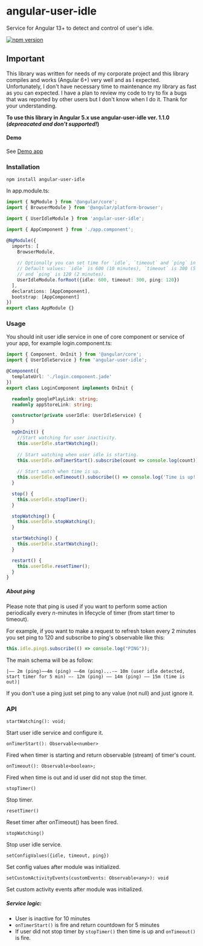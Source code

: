 # angular-user-idle

Service for Angular 13+ to detect and control of user's idle.

[![npm version](https://badge.fury.io/js/angular-user-idle.svg)](https://badge.fury.io/js/angular-user-idle)

## Important
This library was written for needs of my corporate project and this library compiles and works (Angular 6+) very well and as I expected.
Unfortunately, I don't have necessary time to maintenance my library as fast as you can expected.
I have a plan to review my code to try to fix a bugs that was reported by other users but I don't know when I do it.
Thank for your understanding.

**To use this library in Angular 5.x use angular-user-idle ver. 1.1.0 (_depreacated and don't supported!_)**

#### Demo
See [Demo app](https://rednez.github.io/angular-user-idle)

### Installation

`npm install angular-user-idle`

In app.module.ts:
```typescript
import { NgModule } from '@angular/core';
import { BrowserModule } from '@angular/platform-browser';

import { UserIdleModule } from 'angular-user-idle';

import { AppComponent } from './app.component';

@NgModule({
  imports: [
    BrowserModule,
    
    // Optionally you can set time for `idle`, `timeout` and `ping` in seconds.
    // Default values: `idle` is 600 (10 minutes), `timeout` is 300 (5 minutes) 
    // and `ping` is 120 (2 minutes).
    UserIdleModule.forRoot({idle: 600, timeout: 300, ping: 120})
  ],
  declarations: [AppComponent],
  bootstrap: [AppComponent]
})
export class AppModule {}
```

### Usage

You should init user idle service in one of core component or service of your app,
for example login.component.ts:

```typescript
import { Component, OnInit } from '@angular/core';
import { UserIdleService } from 'angular-user-idle';

@Component({
  templateUrl: './login.component.jade'
})
export class LoginComponent implements OnInit {

  readonly googlePlayLink: string;
  readonly appStoreLink: string;

  constructor(private userIdle: UserIdleService) {
  }

  ngOnInit() {
    //Start watching for user inactivity.
    this.userIdle.startWatching();
    
    // Start watching when user idle is starting.
    this.userIdle.onTimerStart().subscribe(count => console.log(count));
    
    // Start watch when time is up.
    this.userIdle.onTimeout().subscribe(() => console.log('Time is up!'));
  }

  stop() {
    this.userIdle.stopTimer();
  }

  stopWatching() {
    this.userIdle.stopWatching();
  }

  startWatching() {
    this.userIdle.startWatching();
  }

  restart() {
    this.userIdle.resetTimer();
  }
}
```

##### About _ping_
Please note that ping is used if you want to perform some action periodically every _n_-minutes in lifecycle of timer 
(from start timer to timeout). 

For example, if you want to make a request to refresh token every 2 minutes you set ping to 120 and subscribe to ping's 
observable like this:
```typescript
this.idle.ping$.subscribe(() => console.log("PING"));
```
The main schema will be as follow:

`|–– 2m (ping)––4m (ping) ––6m (ping)...-– 10m (user idle detected, start timer for 5 min) –- 12m (ping) –– 14m (ping) –– 15m (time is out)|`

If you don't use a ping just set ping to any value (not null) and just ignore it.

### API
`startWatching(): void;`

Start user idle service and configure it.

`onTimerStart(): Observable<number>`

Fired when timer is starting and return observable (stream) of timer's count. 

`onTimeout(): Observable<boolean>;`

Fired when time is out and id user did not stop the timer. 

`stopTimer()`

Stop timer.

`resetTimer()`

Reset timer after onTimeout() has been fired.

`stopWatching()`

Stop user idle service.

`setConfigValues({idle, timeout, ping})`

Set config values after module was initialized.

`setCustomActivityEvents(customEvents: Observable<any>): void`

Set custom activity events after module was initialized.

##### Service logic:
- User is inactive for 10 minutes
- `onTimerStart()` is fire and return countdown for 5 minutes
- If user did not stop timer by `stopTimer()` then time is up and `onTimeout()` is fire.
